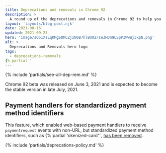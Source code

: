 ```yaml
---
title: Deprecations and removals in Chrome 92
description: >
  A round up of the deprecations and removals in Chrome 92 to help you plan.
layout: 'layouts/blog-post.njk'
date: 2021-08-16
updated: 2021-09-23
hero: 'image/sQ51XsLqKMgSQMCZjIN0B7hlBO02/se3HDm9LSpP3WwWj3xpN.png'
alt: >
  Deprecations and Removals hero logo
tags:
  - deprecations-removals
{% partial '
---
```


{% include 'partials/see-all-dep-rem.md' %}

Chrome 92 beta was released on June 3, 2021 and is expected to become the
stable version in late July, 2021.

## Payment handlers for standardized payment method identifiers

This feature, which enabled web-based payment handlers to receive `paymentrequest`
events with non-URL, but standardized payment method identifiers, such as
{% partial 'okenized-card"`, [has been
removed](https://www.chromestatus.com/feature/5717324021628928).

{% include 'partials/deprecations-policy.md' %}

